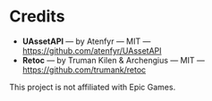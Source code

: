 # Credits

- **UAssetAPI** — by Atenfyr — MIT — https://github.com/atenfyr/UAssetAPI
- **Retoc** — by Truman Kilen & Archengius — MIT — https://github.com/trumank/retoc

This project is not affiliated with Epic Games.